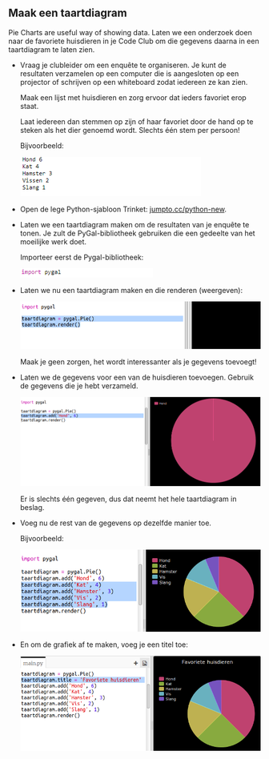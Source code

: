 ## Maak een taartdiagram

Pie Charts are useful way of showing data. Laten we een onderzoek doen naar de favoriete huisdieren in je Code Club om die gegevens daarna in een taartdiagram te laten zien.

+ Vraag je clubleider om een ​​enquête te organiseren. Je kunt de resultaten verzamelen op een computer die is aangesloten op een projector of schrijven op een whiteboard zodat iedereen ze kan zien.
    
    Maak een lijst met huisdieren en zorg ervoor dat ieders favoriet erop staat.
    
    Laat iedereen dan stemmen op zijn of haar favoriet door de hand op te steken als het dier genoemd wordt. Slechts één stem per persoon!
    
    Bijvoorbeeld:
    
    ![screenshot](images/pets-favourite.png)

+ Open de lege Python-sjabloon Trinket: <a href="http://jumpto.cc/python-new" target="_blank">jumpto.cc/python-new</a>.

+ Laten we een taartdiagram maken om de resultaten van je enquête te tonen. Je zult de PyGal-bibliotheek gebruiken die een gedeelte van het moeilijke werk doet.
    
    Importeer eerst de Pygal-bibliotheek:
    
    ![screenshot](images/pets-pygal.png)

+ Laten we nu een taartdiagram maken en die renderen (weergeven):
    
    ![screenshot](images/pets-pie.png)
    
    Maak je geen zorgen, het wordt interessanter als je gegevens toevoegt!

+ Laten we de gegevens voor een van de huisdieren toevoegen. Gebruik de gegevens die je hebt verzameld.
    
    ![screenshot](images/pets-add.png)
    
    Er is slechts één gegeven, dus dat neemt het hele taartdiagram in beslag.

+ Voeg nu de rest van de gegevens op dezelfde manier toe.
    
    Bijvoorbeeld:
    
    ![screenshot](images/pets-add-all.png)

+ En om de ​​grafiek af te maken, voeg je een titel toe:
    
    ![screenshot](images/pets-title.png)